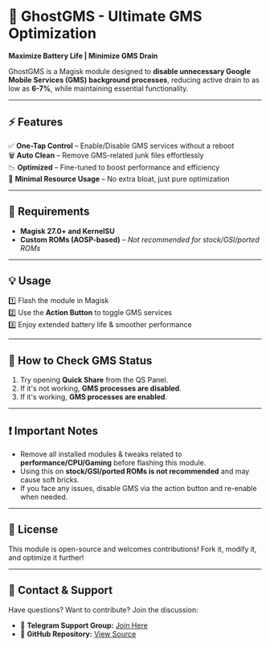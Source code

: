 # 🚀 GhostGMS - Ultimate GMS Optimization 

**Maximize Battery Life | Minimize GMS Drain**

GhostGMS is a Magisk module designed to **disable unnecessary Google Mobile Services (GMS) background processes**, reducing active drain to as low as **6-7%**, while maintaining essential functionality.

---

## ⚡ Features

✅ **One-Tap Control** – Enable/Disable GMS services without a reboot  
🗑 **Auto Clean** – Remove GMS-related junk files effortlessly  
📉 **Optimized** – Fine-tuned to boost performance and efficiency  
🚀 **Minimal Resource Usage** – No extra bloat, just pure optimization  

---

## 🔧 Requirements

- **Magisk 27.0+ and KernelSU**  
- **Custom ROMs (AOSP-based)** – *Not recommended for stock/GSI/ported ROMs*  

---

## 💡 Usage

1️⃣ Flash the module in Magisk  
2️⃣ Use the **Action Button** to toggle GMS services  
3️⃣ Enjoy extended battery life & smoother performance  

---

## 📌 How to Check GMS Status

1. Try opening **Quick Share** from the QS Panel.  
2. If it's not working, **GMS processes are disabled**.  
3. If it's working, **GMS processes are enabled**.  

---

## ❗ Important Notes

- Remove all installed modules & tweaks related to **performance/CPU/Gaming** before flashing this module.
- Using this on **stock/GSI/ported ROMs is not recommended** and may cause soft bricks.
- If you face any issues, disable GMS via the action button and re-enable when needed.

---

## 📜 License

This module is open-source and welcomes contributions! Fork it, modify it, and optimize it further!

---

## 🔗 Contact & Support

Have questions? Want to contribute? Join the discussion:

- 📢 **Telegram Support Group:** [Join Here](https://t.me/veloxineology)  
- 📂 **GitHub Repository:** [View Source](https://github.com/veloxineology/GhostGMS)  
